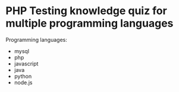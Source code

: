 # PHP Testing knowledge quiz for multiple programming languages

Programming languages: 
  - mysql 
  - php 
  - javascript 
  - java 
  - python 
  - node.js
